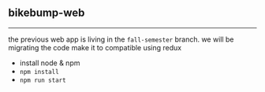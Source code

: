 ## bikebump-web
---
the previous web app is living in the ```fall-semester``` branch.
we will be migrating the code make it to compatible using redux


- install node & npm
- ```npm install```
- ```npm run start```

